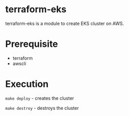 # terraform-eks

terraform-eks is a module to create EKS cluster on AWS.

# Prerequisite

- terraform
- awscli

# Execution

`make deploy`   - creates the cluster

`make destroy`  - destroys the cluster